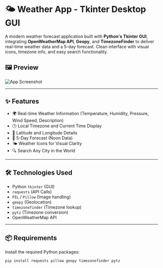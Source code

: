# 🌤️ Weather App - Tkinter Desktop GUI

A modern weather forecast application built with **Python's Tkinter GUI**, integrating **OpenWeatherMap API**, **Geopy**, and **TimezoneFinder** to deliver real-time weather data and a 5-day forecast. Clean interface with visual icons, timezone info, and easy search functionality.

## 🖼️ Preview

![App Screenshot]("C:/Users/pBagc/OneDrive/Desktop/Weather_app.png")

---

## ✨ Features

- 🌍 Real-time Weather Information (Temperature, Humidity, Pressure, Wind Speed, Description)
- 🕒 Local Timezone and Current Time Display
- 📍 Latitude and Longitude Details
- 📅 5-Day Forecast (Noon Data)
- 🌤️ Weather Icons for Visual Clarity
- 🔍 Search Any City in the World

---

## 🛠️ Technologies Used

- Python `tkinter` (GUI)
- `requests` (API Calls)
- `PIL` / `Pillow` (Image handling)
- `geopy` (Geolocation)
- `timezonefinder` (Timezone lookup)
- `pytz` (Timezone conversion)
- OpenWeatherMap API

---

## 📦 Requirements

Install the required Python packages:

```bash
pip install requests pillow geopy timezonefinder pytz

